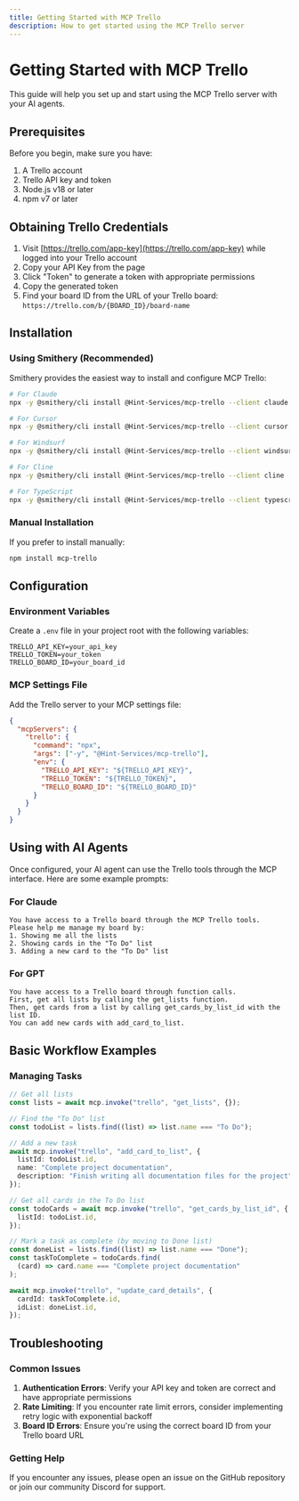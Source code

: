 ```yaml
---
title: Getting Started with MCP Trello
description: How to get started using the MCP Trello server
---
```


# Getting Started with MCP Trello

This guide will help you set up and start using the MCP Trello server with your AI agents.

## Prerequisites

Before you begin, make sure you have:

1. A Trello account
2. Trello API key and token
3. Node.js v18 or later
4. npm v7 or later

## Obtaining Trello Credentials

1. Visit [https://trello.com/app-key](https://trello.com/app-key) while logged into your Trello account
2. Copy your API Key from the page
3. Click "Token" to generate a token with appropriate permissions
4. Copy the generated token
5. Find your board ID from the URL of your Trello board: `https://trello.com/b/{BOARD_ID}/board-name`

## Installation

### Using Smithery (Recommended)

Smithery provides the easiest way to install and configure MCP Trello:

```bash
# For Claude
npx -y @smithery/cli install @Hint-Services/mcp-trello --client claude

# For Cursor
npx -y @smithery/cli install @Hint-Services/mcp-trello --client cursor

# For Windsurf
npx -y @smithery/cli install @Hint-Services/mcp-trello --client windsurf

# For Cline
npx -y @smithery/cli install @Hint-Services/mcp-trello --client cline

# For TypeScript
npx -y @smithery/cli install @Hint-Services/mcp-trello --client typescript
```

### Manual Installation

If you prefer to install manually:

```bash
npm install mcp-trello
```

## Configuration

### Environment Variables

Create a `.env` file in your project root with the following variables:

```
TRELLO_API_KEY=your_api_key
TRELLO_TOKEN=your_token
TRELLO_BOARD_ID=your_board_id
```

### MCP Settings File

Add the Trello server to your MCP settings file:

```json
{
  "mcpServers": {
    "trello": {
      "command": "npx",
      "args": ["-y", "@Hint-Services/mcp-trello"],
      "env": {
        "TRELLO_API_KEY": "${TRELLO_API_KEY}",
        "TRELLO_TOKEN": "${TRELLO_TOKEN}",
        "TRELLO_BOARD_ID": "${TRELLO_BOARD_ID}"
      }
    }
  }
}
```

## Using with AI Agents

Once configured, your AI agent can use the Trello tools through the MCP interface. Here are some example prompts:

### For Claude

```
You have access to a Trello board through the MCP Trello tools.
Please help me manage my board by:
1. Showing me all the lists
2. Showing cards in the "To Do" list
3. Adding a new card to the "To Do" list
```

### For GPT

```
You have access to a Trello board through function calls.
First, get all lists by calling the get_lists function.
Then, get cards from a list by calling get_cards_by_list_id with the list ID.
You can add new cards with add_card_to_list.
```

## Basic Workflow Examples

### Managing Tasks

```typescript
// Get all lists
const lists = await mcp.invoke("trello", "get_lists", {});

// Find the "To Do" list
const todoList = lists.find((list) => list.name === "To Do");

// Add a new task
await mcp.invoke("trello", "add_card_to_list", {
  listId: todoList.id,
  name: "Complete project documentation",
  description: "Finish writing all documentation files for the project",
});

// Get all cards in the To Do list
const todoCards = await mcp.invoke("trello", "get_cards_by_list_id", {
  listId: todoList.id,
});

// Mark a task as complete (by moving to Done list)
const doneList = lists.find((list) => list.name === "Done");
const taskToComplete = todoCards.find(
  (card) => card.name === "Complete project documentation"
);

await mcp.invoke("trello", "update_card_details", {
  cardId: taskToComplete.id,
  idList: doneList.id,
});
```

## Troubleshooting

### Common Issues

1. **Authentication Errors**: Verify your API key and token are correct and have appropriate permissions
2. **Rate Limiting**: If you encounter rate limit errors, consider implementing retry logic with exponential backoff
3. **Board ID Errors**: Ensure you're using the correct board ID from your Trello board URL

### Getting Help

If you encounter any issues, please open an issue on the GitHub repository or join our community Discord for support.
